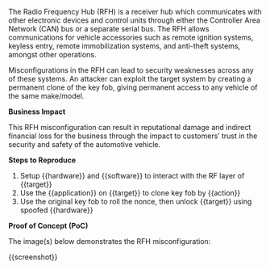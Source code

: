 The Radio Frequency Hub (RFH) is a receiver hub which communicates with other electronic devices and control units through either the Controller Area Network (CAN) bus or a separate serial bus. The RFH allows communications for vehicle accessories such as remote ignition systems, keyless entry, remote immobilization systems, and anti-theft systems, amongst other operations.

Misconfigurations in the RFH can lead to security weaknesses across any of these systems. An attacker can exploit the target system by creating a permanent clone of the key fob, giving permanent access to any vehicle of the same make/model.

**Business Impact**

This RFH misconfiguration can result in reputational damage and indirect financial loss for the business through the impact to customers’ trust in the security and safety of the automotive vehicle.

**Steps to Reproduce**

1. Setup {{hardware}} and {{software}} to interact with the RF layer of {{target}}
1. Use the {{application}} on {{target}} to clone key fob by {{action}}
1. Use the original key fob to roll the nonce, then unlock {{target}} using spoofed {{hardware}}

**Proof of Concept (PoC)**

The image(s) below demonstrates the RFH misconfiguration:

{{screenshot}}
